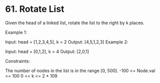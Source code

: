 # 61. Rotate List

Given the head of a linked list, rotate the list to the right by k places.

 

Example 1:


Input: head = [1,2,3,4,5], k = 2
Output: [4,5,1,2,3]
Example 2:


Input: head = [0,1,2], k = 4
Output: [2,0,1]
 

Constraints:

The number of nodes in the list is in the range [0, 500].
-100 <= Node.val <= 100
0 <= k <= 2 * 109